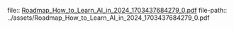 file:: [Roadmap_How_to_Learn_AI_in_2024_1703437684279_0.pdf](Roadmap_How_to_Learn_AI_in_2024_1703437684279_0.pdf)
file-path:: ../assets/Roadmap_How_to_Learn_AI_in_2024_1703437684279_0.pdf
